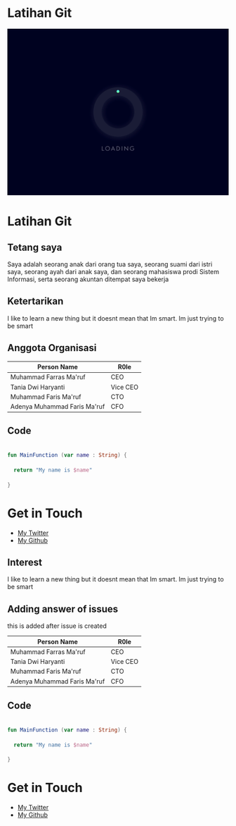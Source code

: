 # Latihan Git

![image loading](img_load.gif)


# Latihan Git

## Tetang saya
Saya adalah seorang anak dari orang tua saya, seorang suami dari istri saya, seorang ayah dari anak saya, dan seorang mahasiswa prodi Sistem Informasi, serta seorang akuntan ditempat saya bekerja

## Ketertarikan
I like to learn a new thing but it doesnt mean that Im smart. Im just trying to be smart

## Anggota Organisasi


| Person Name  | R0le |
| ------------- | ------------- |
| Muhammad Farras Ma'ruf  | CEO  |
| Tania Dwi Haryanti  | Vice CEO  |
| Muhammad Faris Ma'ruf | CTO |
| Adenya Muhammad Faris Ma'ruf | CFO |

## Code
```kotlin

fun MainFunction (var name : String) {

  return "My name is $name"

}

```

# Get in Touch
<ul>
<li><a href="https://twitter.com/{{ site.twitter_username }}">My Twitter</a></li>
<li><a href="https://github.com/{{ site.github_username}} ">My Github</a></li>
</ul>


## Interest
I like to learn a new thing but it doesnt mean that Im smart. Im just trying to be smart

## Adding answer of issues
this is added after issue is created

| Person Name  | R0le |
| ------------- | ------------- |
| Muhammad Farras Ma'ruf  | CEO  |
| Tania Dwi Haryanti  | Vice CEO  |
| Muhammad Faris Ma'ruf | CTO |
| Adenya Muhammad Faris Ma'ruf | CFO |

## Code
```kotlin

fun MainFunction (var name : String) {

  return "My name is $name"

}

```

# Get in Touch
<ul>
<li><a href="https://twitter.com/{{ site.twitter_username }}">My Twitter</a></li>
<li><a href="https://github.com/{{ site.github_username}} ">My Github</a></li>
</ul>
